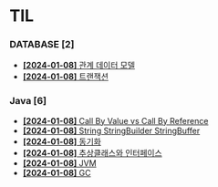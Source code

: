 # TIL
 
### DATABASE [2]
- [**[2024-01-08]**  관계 데이터 모델](https://github.com/A-lass/TIL/blob/main/DATABASE/관계_데이터_모델.md)
- [**[2024-01-08]**  트랜잭션](https://github.com/A-lass/TIL/blob/main/DATABASE/트랜잭션.md)
### Java [6]
- [**[2024-01-08]**  Call By Value vs Call By Reference](https://github.com/A-lass/TIL/blob/main/Java/Call_By_Value_vs_Call_By_Reference.md)
- [**[2024-01-08]**  String StringBuilder StringBuffer](https://github.com/A-lass/TIL/blob/main/Java/String_StringBuilder_StringBuffer.md)
- [**[2024-01-08]**  동기화](https://github.com/A-lass/TIL/blob/main/Java/동기화.md)
- [**[2024-01-08]**  추상클래스와 인터페이스](https://github.com/A-lass/TIL/blob/main/Java/추상클래스와_인터페이스.md)
- [**[2024-01-08]**  JVM](https://github.com/A-lass/TIL/blob/main/Java/JVM.md)
- [**[2024-01-08]**  GC](https://github.com/A-lass/TIL/blob/main/Java/GC.md)
